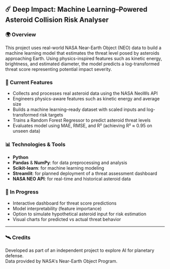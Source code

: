 ## ☄️ Deep Impact: Machine Learning–Powered Asteroid Collision Risk Analyser

### 🌍 Overview

This project uses real-world NASA Near-Earth Object (NEO) data to build a machine learning model that estimates the threat level posed by asteroids approaching Earth. Using physics-inspired features such as kinetic energy, brightness, and estimated diameter, the model predicts a log-transformed threat score representing potential impact severity.

### 🧠 Current Features
- Collects and processes real asteroid data using the NASA NeoWs API
- Engineers physics-aware features such as kinetic energy and average size
- Builds a machine learning–ready dataset with scaled inputs and log-transformed risk targets
- Trains a Random Forest Regressor to predict asteroid threat levels
- Evaluates model using MAE, RMSE, and R² (achieving R² ≈ 0.95 on unseen data)


### 📊 Technologies & Tools

- **Python**
- **Pandas** & **NumPy**: for data preprocessing and analysis
- **Scikit-learn**: for machine learning modeling
- **Streamlit**: for planned deployment of a threat assessment dashboard
- **NASA NEO API**: for real-time and historical asteroid data


### 🧠 In Progress
- Interactive dashboard for threat score predictions
- Model interpretability (feature importance)
- Option to simulate hypothetical asteroid input for risk estimation
- Visual charts for predicted vs actual threat behavior

---

### 🛰️ Credits
Developed as part of an independent project to explore AI for planetary defense.  
Data provided by NASA's Near-Earth Object Program.
